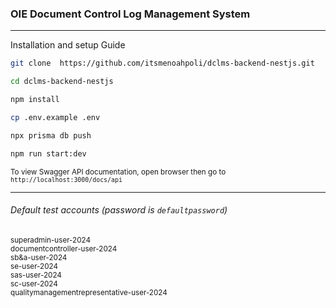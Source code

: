 ### OIE Document Control Log Management System

---

Installation and setup Guide

```bash
git clone  https://github.com/itsmenoahpoli/dclms-backend-nestjs.git

cd dclms-backend-nestjs

npm install

cp .env.example .env

npx prisma db push

npm run start:dev
```

<small>To view Swagger API documentation, open browser then go to `http://localhost:3000/docs/api`</small>

---

###### Default test accounts (password is `defaultpassword`)

<small>
superadmin-user-2024 <br />
documentcontroller-user-2024<br />
sb&a-user-2024<br />
se-user-2024<br />
sas-user-2024<br />
sc-user-2024<br />
qualitymanagementrepresentative-user-2024
</small>
